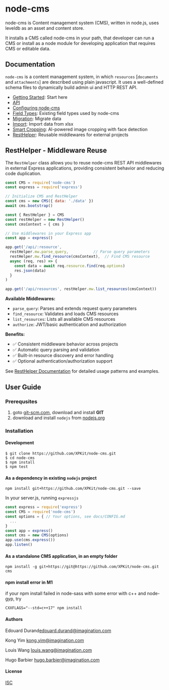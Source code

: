 # node-cms

node-cms is Content management system (CMS), written in node.js, uses leveldb as an asset and content store.

It installs a CMS called node-cms in your path, that developer can run a CMS or install as a node module for developing application that requires CMS or editable data.


## Documentation

`node-cms` is a content management system, in which `resources` [`documents` and `attachments`] are described using plain javascript. It uses a well-defined schema files to dynamically build admin ui and HTTP REST API.

-   [Getting Started](docs/GETTING_STARTED.md): Start here
-   [API](docs/API.md)
-   [Configuring node-cms](docs/CONFIG.md)
-   [Field Types](docs/FIELDS.md): Existing field types used by node-cms
-   [Migration](docs/MIGRATION.md): Migrate data
-   [Import](docs/IMPORT.md): Import data from xlsx
-   [Smart Cropping](docs/SMART_CROPPING.md): AI-powered image cropping with face detection
-   [RestHelper](docs/REST_HELPER.md): Reusable middlewares for external projects

## RestHelper - Middleware Reuse

The `RestHelper` class allows you to reuse node-cms REST API middlewares in external Express applications, providing consistent behavior and reducing code duplication.

```javascript
const CMS = require('node-cms')
const express = require('express')

// Initialize CMS and RestHelper
const cms = new CMS({ data: './data' })
await cms.bootstrap()

const { RestHelper } = CMS
const restHelper = new RestHelper()
const cmsContext = { cms }

// Use middlewares in your Express app
const app = express()

app.get('/api/:resource',
  restHelper.mw.parse_query,           // Parse query parameters
  restHelper.mw.find_resource(cmsContext),  // Find CMS resource
  async (req, res) => {
    const data = await req.resource.find(req.options)
    res.json(data)
  }
)

app.get('/api/resources', restHelper.mw.list_resources(cmsContext))
```

**Available Middlewares:**
- `parse_query`: Parses and extends request query parameters
- `find_resource`: Validates and loads CMS resources
- `list_resources`: Lists all available CMS resources
- `authorize`: JWT/basic authentication and authorization

**Benefits:**
- ✅ Consistent middleware behavior across projects
- ✅ Automatic query parsing and validation
- ✅ Built-in resource discovery and error handling
- ✅ Optional authentication/authorization support

See [RestHelper Documentation](docs/REST_HELPER.md) for detailed usage patterns and examples.

## User Guide

### Prerequsites

1. goto [git-scm.com](http://git-scm.com/), download and install **GIT**
2. download and install `nodejs` from [nodejs.org](http://nodejs.org/)

### Installation

#### Development

    $ git clone https://github.com/XPKit/node-cms.git
    $ cd node-cms
    $ npm install
    $ npm test

#### As a dependency in existing `nodejs` project

```
npm install git+https://github.com/XPKit/node-cms.git --save
```
In your server.js, running `expressjs`
``` Javascript
const express = require('express')
const CMS = require('node-cms')
const options = { // Your options, see docs/CONFIG.md
  ...
}
const app = express()
const cms = new CMS(options)
app.use(cms.express())
app.listen()
```
#### As a standalone CMS application, in an empty folder

```
npm install -g git+https://git@https://github.com/XPKit/node-cms.git
cms
```

#### npm install error in M1

if your npm install failed in node-sass with some error with c++ and node-gyp, try

```
CXXFLAGS="--std=c++17" npm install
```

#### Authors

Edouard Durand<edouard.durand@imagination.com>

Kong Yim <kong.yim@imagination.com>

Louis Wang <louis.wang@imagination.com>

Hugo Barbier <hugo.barbier@imagination.com>

#### License
[ISC](LICENSE)

